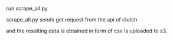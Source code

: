 run scrape_all.py 

scrape_all.py  sends get request from the api of clutch 

and the resulting data is obtained in form of csv is uploaded to s3.
